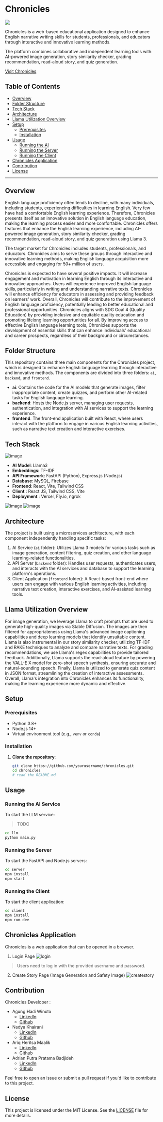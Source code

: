 # Chronicles

<img src="./logo.png">

Chronicles is a web-based educational application designed to enhance English narrative writing skills for students, professionals, and educators through interactive and innovative learning methods.

The platform combines collaborative and independent learning tools with AI-powered image generation, story similarity checker, grading recommendation, read-aloud story, and quiz generation.

[Visit Chronicles](https://chronicles.heritsam.dev/)

## Table of Contents

- [Overview](#overview)
- [Folder Structure](#folder-structure)
- [Tech Stack](#tech-stack)
- [Architecture](#architecture)
- [Llama Utilization Overview](#llama-utilization-overview)
- [Setup](#setup)
  - [Prerequisites](#prerequisites)
  - [Installation](#installation)
- [Usage](#usage)
  - [Running the AI](#running-the-ai-service)
  - [Running the Server](#running-the-server)
  - [Running the Client](#running-the-client)
- [Chronicles Application](#chronicles-application)
- [Contribution](#contribution)
- [License](#license)

---

## Overview

English language proficiency often tends to decline, with many individuals, including students, experiencing difficulties in learning English. Very few have had a comfortable English learning experience. Therefore, Chronicles presents itself as an innovative solution in English language education, making the learning process easier and more comfortable. Chronicles offers features that enhance the English learning experience, including AI-powered image generation, story similarity checker, grading recommendation, read-aloud story, and quiz generation using Llama 3.

The target market for Chronicles includes students, professionals, and educators. Chronicles aims to serve these groups through interactive and innovative learning methods, making English language acquisition more accessible and engaging for 50+ million of users.

Chronicles is expected to have several positive impacts. It will increase engagement and motivation in learning English through its interactive and innovative approaches. Users will experience improved English language skills, particularly in writing and understanding narrative texts. Chronicles will enhance efficiency for educators in assessing and providing feedback on learners' work. Overall, Chronicles will contribute to the improvement of English language proficiency, potentially leading to better educational and professional opportunities. Chronicles aligns with SDG Goal 4 (Quality Education) by providing inclusive and equitable quality education and promoting lifelong learning opportunities for all. By improving access to effective English language learning tools, Chronicles supports the development of essential skills that can enhance individuals' educational and career prospects, regardless of their background or circumstances.

## Folder Structure

This repository contains three main components for the Chronicles project, which is designed to enhance English language learning through interactive and innovative methods. The components are divided into three folders: `ai`, `backend`, and `frontend`.

- **ai**: Contains the code for the AI models that generate images, filter inappropriate content, create quizzes, and perform other AI-related tasks for English language learning.
- **backend**: Hosts the Node.js server, managing user requests, authentication, and integration with AI services to support the learning experience.
- **frontend**: The front-end application built with React, where users interact with the platform to engage in various English learning activities, such as narrative text creation and interactive exercises.

## Tech Stack

![image](./techstack.png)

- **AI Model**: Llama3
- **Embeddings**: TF-IDF
- **API Framework**: FastAPI (Python), Express.js (Node.js)
- **Database**: MySQL, Firebase
- **Frontend**: React, Vite, Tailwind CSS
- **Client** : React JS, Tailwind CSS, Vite
- **Deployment** : Vercel, Fly.io, ngrok

![image](./workflow.png)
![image](./generativeimage.png)

## Architecture

The project is built using a microservices architecture, with each component independently handling specific tasks:

1. AI Service (`ai` folder): Utilizes Llama 3 models for various tasks such as image generation, content filtering, quiz creation, and other language learning-related functionalities.
2. API Server (`backend` folder): Handles user requests, authenticates users, and interacts with the AI services and database to support the learning platform's operations.
3. Client Application (`frontend` folder): A React-based front-end where users can engage with various English learning activities, including narrative text creation, interactive exercises, and AI-assisted learning tools.

## Llama Utilization Overview
For image generation, we leverage Llama to craft prompts that are used to generate high-quality images via Stable Diffusion. The images are then filtered for appropriateness using Llama's advanced image captioning capabilities and deep learning models that identify unsuitable content. Llama is also instrumental in our story similarity checker, utilizing TF-IDF and RAKE techniques to analyze and compare narrative texts. For grading recommendations, we use Llama's regex capabilities to provide tailored feedback. Additionally, Llama supports the read-aloud feature by powering the VALL-E X model for zero-shot speech synthesis, ensuring accurate and natural-sounding speech. Finally, Llama is utilized to generate quiz content in JSON format, streamlining the creation of interactive assessments. Overall, Llama's integration into Chronicles enhances its functionality, making the learning experience more dynamic and effective.

## Setup

### Prerequisites

- Python 3.8+
- Node.js 14+
- Virtual environment tool (e.g., `venv` or `conda`)

### Installation

1. **Clone the repository**:
   ```bash
   git clone https://github.com/yourusername/chronicles.git
   cd chronicles
   # read the README.md
   ```

## Usage

### Running the AI Service

To start the LLM service:

> TODO

```bash
cd llm
python main.py
```

### Running the Server

To start the FastAPI and Node.js servers:
```bash
cd server
npm install
npm start
```

### Running the Client

To start the client application:
```bash
cd client
npm install
npm run dev
```

## Chronicles Application
Chronicles is a web application that can be opened in a browser.

1. Login Page
![login](./login.png)
> Users need to log in with the provided username and password.

2. Create Story Page (Image Generation and Safety Image)
![createstory](./createstory.png)


## Contribution

Chronicles Developer :
- Agung Hadi Winoto
  - [LinkedIn](https://www.linkedin.com/in/agung-hadi-winoto/)
  - [Github](https://github.com/4fortunezw)
- Nadya Khairani
  - [LinkedIn](https://www.linkedin.com/in/nadyaakhairani/)
  - [Github](https://github.com/nadyaakhairani)
- Ariq Heritsa Maalik
  - [LinkedIn](https://www.linkedin.com/in/heritsam/)
  - [Github](https://github.com/heritsam)
- Adrian Putra Pratama Badjideh
  - [LinkedIn](https://www.linkedin.com/in/adrian-putra-pratama-badjideh-8a2492238/)
  - [Github](https://github.com/glazeradr)

Feel free to open an issue or submit a pull request if you'd like to contribute to this project.


## License

This project is licensed under the MIT License. See the [LICENSE](./LICENSE) file for more details.
